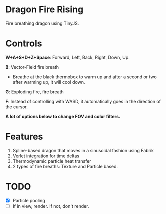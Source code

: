 # Dragon Fire Rising

Fire breathing dragon using TinyJS.



# Controls

**W+A+S+D+Z+Space**: Forward, Left, Back, Right, Down, Up.

**B**: Vector-Field fire breath
- Breathe at the black thermobox to warm up and after a second or two after warming up, it will cool down.

**G**: Exploding fire, fire breath

**F**: Instead of controlling with WASD, it automatically goes in the direction of the cursor.

**A lot of options below to change FOV and color filters.**

# Features
1) Spline-based dragon that moves in a sinusoidal fashion using Fabrik
2) Verlet integration for time deltas
3) Thermodynamic particle heat transfer
4) 2 types of fire breaths: Texture and Particle based.

# TODO
- [x] Particle pooling
- [ ] If in view, render. If not, don't render.
